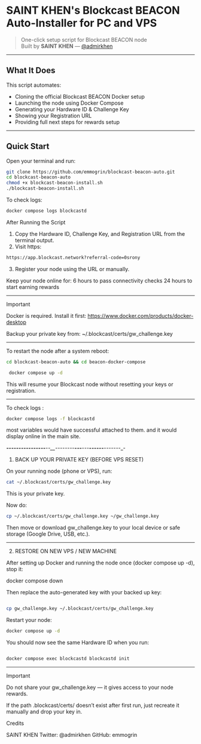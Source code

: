 # SAINT KHEN's Blockcast BEACON Auto-Installer for PC and VPS 

> One-click setup script for Blockcast BEACON node  
> Built by **SAINT KHEN** — [@admirkhen](https://twitter.com/admirkhen)

---

## What It Does

This script automates:

- Cloning the official Blockcast BEACON Docker setup
- Launching the node using Docker Compose
- Generating your Hardware ID & Challenge Key
- Showing your Registration URL
- Providing full next steps for rewards setup

---

## Quick Start

Open your terminal and run:

```bash
git clone https://github.com/emmogrin/blockcast-beacon-auto.git
cd blockcast-beacon-auto
chmod +x blockcast-beacon-install.sh
./blockcast-beacon-install.sh
```

To check logs:
```bash
docker compose logs blockcastd
```

After Running the Script

1. Copy the Hardware ID, Challenge Key, and Registration URL from the terminal output.
2. Visit https:
 ```bash
 https://app.blockcast.network?referral-code=0srony
 ```

3. Register your node using the URL or manually.
 
 Keep your node online for:
6 hours to pass connectivity checks
24 hours to start earning rewards

---

Important

Docker is required. Install it first: https://www.docker.com/products/docker-desktop

Backup your private key from:
~/.blockcast/certs/gw_challenge.key

---
To restart the node after a system reboot:
 ```bash
 cd blockcast-beacon-auto && cd beacon-docker-compose
```
```bash
 docker compose up -d
 ```
This will resume your Blockcast node without resetting your keys or registration.

---
To check logs :
```bash
docker compose logs -f blockcastd
```
most variables would have successful attached to them.
and it would display online in the main site.

_____________________-___-_--__-_-_-_-_-_-_-__--___-_-_-__-_-__-_-_-_-_-_-_-_-__-_-_-__-_-_-__-_-_-_--_-__-_-_-_-_-_-_-_-
1. BACK UP YOUR PRIVATE KEY (BEFORE VPS RESET)

On your running node (phone or VPS), run:
```bash
cat ~/.blockcast/certs/gw_challenge.key
```
This is your private key.

Now do:
```bash
cp ~/.blockcast/certs/gw_challenge.key ~/gw_challenge.key
```
Then move or download gw_challenge.key to your local device or safe storage (Google Drive, USB, etc.).


---

2. RESTORE ON NEW VPS / NEW MACHINE

After setting up Docker and running the node once (docker compose up -d), stop it:

docker compose down

Then replace the auto-generated key with your backed up key:
```bash

cp gw_challenge.key ~/.blockcast/certs/gw_challenge.key
```

Restart your node:
```bash
docker compose up -d
```

You should now see the same Hardware ID when you run:
```bash

docker compose exec blockcastd blockcastd init
```

---

Important

Do not share your gw_challenge.key — it gives access to your node rewards.

If the path .blockcast/certs/ doesn’t exist after first run, just recreate it manually and drop your key in.


Credits

SAINT KHEN
Twitter: @admirkhen
GitHub: emmogrin
